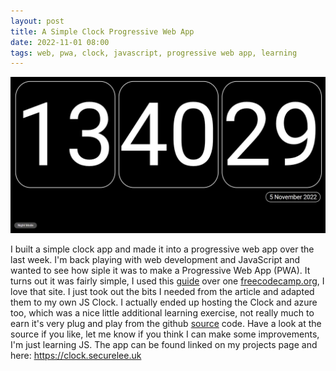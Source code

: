 ```yaml
---
layout: post
title: A Simple Clock Progressive Web App
date: 2022-11-01 08:00
tags: web, pwa, clock, javascript, progressive web app, learning
---
```


![A Screenshot of my clock app.](../assets/202211/clock.jpg)

I built a simple clock app and made it into a progressive web app over the last week. I'm back playing with web development and JavaScript and wanted to see how siple it was to make a Progressive Web App (PWA). It turns out it was fairly simple, I used this [guide][pwa] over one [freecodecamp.org][fcc], I love that site. I just took out the bits I needed from the article and adapted them to my own JS Clock.
I actually ended up hosting the Clock and azure too, which was a nice little additional learning exercise, not really much to earn it's very plug and play from the github [source][source] code. Have a look at the source if you like, let me know if you think I can make some improvements, I'm just learning JS.
The app can be found linked on my projects page and here: https://clock.securelee.uk

[pwa]: https://www.freecodecamp.org/news/build-a-pwa-from-scratch-with-html-css-and-javascript/
[fcc]: https://www.freecodecamp.org/news
[source]: https://github.com/aircooledcafe/clock
[clock]: https://clock.securelee.uk
